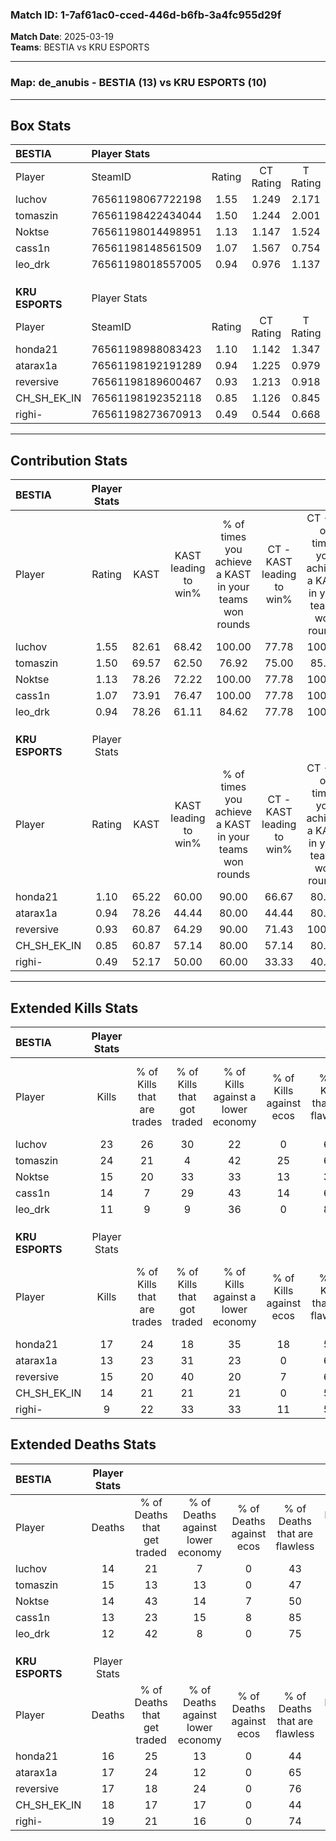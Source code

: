 ### Match ID: 1-7af61ac0-cced-446d-b6fb-3a4fc955d29f  
**Match Date**: 2025-03-19  
**Teams**: BESTIA vs KRU ESPORTS  

---  

### **Map**: de_anubis - BESTIA (13) vs KRU ESPORTS (10)  
---  

## Box Stats  

| **BESTIA**      | Player Stats      |        |           |          |       |       |       |         |        |      |     |
| :- | :- | :-: | :-: | :-: | :-: | :-: | :-: | :-: | :-: | :-: | :-: |
| Player          | SteamID           | Rating | CT Rating | T Rating | KAST  |  ADR  | Kills | Assists | Deaths | K/D  | HS% |
| luchov          | 76561198067722198 |  1.55  |   1.249   |  2.171   | 82.61 | 102.3 |  23   |    5    |   14   | 1.64 | 52  |
| tomaszin        | 76561198422434044 |  1.50  |   1.244   |  2.001   | 69.57 | 108.7 |  24   |    7    |   15   | 1.60 | 45  |
| Noktse          | 76561198014498951 |  1.13  |   1.147   |  1.524   | 78.26 | 70.5  |  15   |    7    |   14   | 1.07 | 60  |
| cass1n          | 76561198148561509 |  1.07  |   1.567   |  0.754   | 73.91 | 68.4  |  14   |    5    |   13   | 1.08 | 21  |
| leo_drk         | 76561198018557005 |  0.94  |   0.976   |  1.137   | 78.26 | 49.6  |  11   |    4    |   12   | 0.92 | 36  |
|                 |                   |        |           |          |       |       |       |         |        |      |     |
|                 |                   |        |           |          |       |       |       |         |        |      |     |
|                 |                   |        |           |          |       |       |       |         |        |      |     |
| **KRU ESPORTS** | Player Stats      |        |           |          |       |       |       |         |        |      |     |
| Player          | SteamID           | Rating | CT Rating | T Rating | KAST  |  ADR  | Kills | Assists | Deaths | K/D  | HS% |
| honda21         | 76561198988083423 |  1.10  |   1.142   |  1.347   | 65.22 | 89.5  |  17   |    2    |   16   | 1.06 | 41  |
| atarax1a        | 76561198192191289 |  0.94  |   1.225   |  0.979   | 78.26 | 65.2  |  13   |    2    |   17   | 0.76 | 23  |
| reversive       | 76561198189600467 |  0.93  |   1.213   |  0.918   | 60.87 | 74.0  |  15   |    5    |   17   | 0.88 | 46  |
| CH_SH_EK_IN     | 76561198192352118 |  0.85  |   1.126   |  0.845   | 60.87 | 63.1  |  14   |    7    |   18   | 0.78 | 50  |
| righi-          | 76561198273670913 |  0.49  |   0.544   |  0.668   | 52.17 | 43.4  |   9   |    2    |   19   | 0.47 | 44  |
---  

## Contribution Stats  

| **BESTIA**      | Player Stats |       |                      |                                                        |                           |                                                             |                          |                                                            |
| :- | :-: | :-: | :-: | :-: | :-: | :-: | :-: | :-: |
| Player          |    Rating    | KAST  | KAST leading to win% | % of times you achieve a KAST in your teams won rounds | CT - KAST leading to win% | CT - % of times you achieve a KAST in your teams won rounds | T - KAST leading to win% | T - % of times you achieve a KAST in your teams won rounds |
| luchov          |     1.55     | 82.61 |        68.42         |                         100.00                         |           77.78           |                           100.00                            |          60.00           |                           100.00                           |
| tomaszin        |     1.50     | 69.57 |        62.50         |                         76.92                          |           75.00           |                            85.71                            |          50.00           |                           66.67                            |
| Noktse          |     1.13     | 78.26 |        72.22         |                         100.00                         |           77.78           |                           100.00                            |          66.67           |                           100.00                           |
| cass1n          |     1.07     | 73.91 |        76.47         |                         100.00                         |           77.78           |                           100.00                            |          75.00           |                           100.00                           |
| leo_drk         |     0.94     | 78.26 |        61.11         |                         84.62                          |           77.78           |                           100.00                            |          44.44           |                           66.67                            |
|                 |              |       |                      |                                                        |                           |                                                             |                          |                                                            |
|                 |              |       |                      |                                                        |                           |                                                             |                          |                                                            |
|                 |              |       |                      |                                                        |                           |                                                             |                          |                                                            |
| **KRU ESPORTS** | Player Stats |       |                      |                                                        |                           |                                                             |                          |                                                            |
| Player          |    Rating    | KAST  | KAST leading to win% | % of times you achieve a KAST in your teams won rounds | CT - KAST leading to win% | CT - % of times you achieve a KAST in your teams won rounds | T - KAST leading to win% | T - % of times you achieve a KAST in your teams won rounds |
| honda21         |     1.10     | 65.22 |        60.00         |                         90.00                          |           66.67           |                            80.00                            |          55.56           |                           100.00                           |
| atarax1a        |     0.94     | 78.26 |        44.44         |                         80.00                          |           44.44           |                            80.00                            |          44.44           |                           80.00                            |
| reversive       |     0.93     | 60.87 |        64.29         |                         90.00                          |           71.43           |                           100.00                            |          57.14           |                           80.00                            |
| CH_SH_EK_IN     |     0.85     | 60.87 |        57.14         |                         80.00                          |           57.14           |                            80.00                            |          57.14           |                           80.00                            |
| righi-          |     0.49     | 52.17 |        50.00         |                         60.00                          |           33.33           |                            40.00                            |          66.67           |                           80.00                            |
---  

## Extended Kills Stats  

| **BESTIA**      | Player Stats |                            |                            |                                    |                         |                              |                                 |                                       |                    |           |
| :- | :-: | :-: | :-: | :-: | :-: | :-: | :-: | :-: | :-: | :-: |
| Player          |    Kills     | % of Kills that are trades | % of Kills that got traded | % of Kills against a lower economy | % of Kills against ecos | % of Kills that are flawless | % of Kills that are close duels | % of Kills that are assisted by flash | Pistol Round Kills | AWP Kills |
| luchov          |      23      |             26             |             30             |                 22                 |            0            |              61              |                4                |                   4                   |         0          |     5     |
| tomaszin        |      24      |             21             |             4              |                 42                 |           25            |              67              |                4                |                   0                   |         0          |     0     |
| Noktse          |      15      |             20             |             33             |                 33                 |           13            |              33              |                7                |                   0                   |         0          |     2     |
| cass1n          |      14      |             7              |             29             |                 43                 |           14            |              64              |                0                |                   0                   |         8          |     1     |
| leo_drk         |      11      |             9              |             9              |                 36                 |            0            |              82              |                9                |                   9                   |         0          |     0     |
|                 |              |                            |                            |                                    |                         |                              |                                 |                                       |                    |           |
|                 |              |                            |                            |                                    |                         |                              |                                 |                                       |                    |           |
|                 |              |                            |                            |                                    |                         |                              |                                 |                                       |                    |           |
| **KRU ESPORTS** | Player Stats |                            |                            |                                    |                         |                              |                                 |                                       |                    |           |
| Player          |    Kills     | % of Kills that are trades | % of Kills that got traded | % of Kills against a lower economy | % of Kills against ecos | % of Kills that are flawless | % of Kills that are close duels | % of Kills that are assisted by flash | Pistol Round Kills | AWP Kills |
| honda21         |      17      |             24             |             18             |                 35                 |           18            |              59              |                6                |                   6                   |         0          |     3     |
| atarax1a        |      13      |             23             |             31             |                 23                 |            0            |              62              |                8                |                   8                   |         6          |     2     |
| reversive       |      15      |             20             |             40             |                 20                 |            7            |              60              |                7                |                   0                   |         0          |     0     |
| CH_SH_EK_IN     |      14      |             21             |             21             |                 21                 |            0            |              50              |                0                |                   0                   |         0          |     2     |
| righi-          |      9       |             22             |             33             |                 33                 |           11            |              56              |               22                |                  11                   |         0          |     1     |
## Extended Deaths Stats  

| **BESTIA**      | Player Stats |                             |                                   |                          |                               |                            |                           |               |
| :- | :-: | :-: | :-: | :-: | :-: | :-: | :-: | :-: |
| Player          |    Deaths    | % of Deaths that get traded | % of Deaths against lower economy | % of Deaths against ecos | % of Deaths that are flawless | % of Deaths that are close | % of Deaths while blinded | Deaths to AWP |
| luchov          |      14      |             21              |                 7                 |            0             |              43               |             14             |             7             |       0       |
| tomaszin        |      15      |             13              |                13                 |            0             |              47               |             0              |             0             |       1       |
| Noktse          |      14      |             43              |                14                 |            7             |              50               |             7              |             7             |       1       |
| cass1n          |      13      |             23              |                15                 |            8             |              85               |             8              |             0             |       1       |
| leo_drk         |      12      |             42              |                 8                 |            0             |              75               |             8              |             8             |       3       |
|                 |              |                             |                                   |                          |                               |                            |                           |               |
|                 |              |                             |                                   |                          |                               |                            |                           |               |
|                 |              |                             |                                   |                          |                               |                            |                           |               |
| **KRU ESPORTS** | Player Stats |                             |                                   |                          |                               |                            |                           |               |
| Player          |    Deaths    | % of Deaths that get traded | % of Deaths against lower economy | % of Deaths against ecos | % of Deaths that are flawless | % of Deaths that are close | % of Deaths while blinded | Deaths to AWP |
| honda21         |      16      |             25              |                13                 |            0             |              44               |             0              |             0             |       1       |
| atarax1a        |      17      |             24              |                12                 |            0             |              65               |             6              |             0             |       1       |
| reversive       |      17      |             18              |                24                 |            0             |              76               |             0              |             0             |       2       |
| CH_SH_EK_IN     |      18      |             17              |                17                 |            0             |              44               |             6              |             0             |       2       |
| righi-          |      19      |             21              |                16                 |            0             |              74               |             11             |            11             |       2       |
